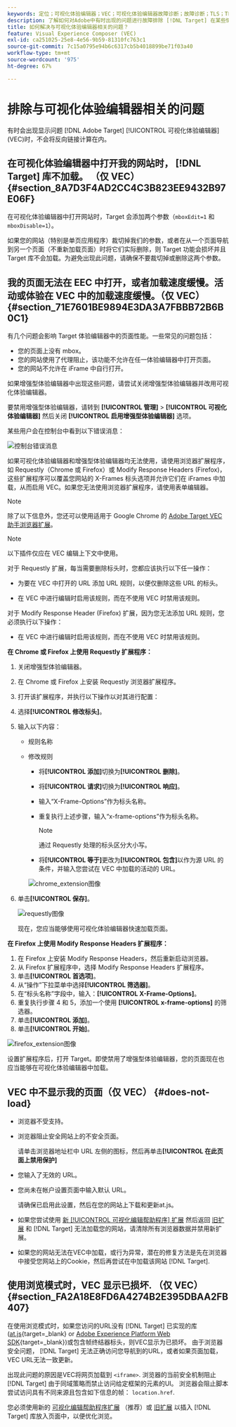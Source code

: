 ```yaml
---
keywords: 定位；可视化体验编辑器；VEC；可视化体验编辑器故障诊断；故障诊断；TLS；TLS 1.2
description: 了解如何对Adobe中有时出现的问题进行故障排除 [!DNL Target] 在某些情况下，会使用可视化体验编辑器(VEC)。
title: 如何解决与可视化体验编辑器相关的问题？
feature: Visual Experience Composer (VEC)
exl-id: ca251025-25e8-4e56-9b59-81310fc763c1
source-git-commit: 7c15a0795e94b6c6317cb5b4018899be71f03a40
workflow-type: tm+mt
source-wordcount: '975'
ht-degree: 67%

---
```


# 排除与可视化体验编辑器相关的问题

有时会出现显示问题 [!DNL Adobe Target] [!UICONTROL 可视化体验编辑器] (VEC)时，不会将反向链接计算在内。

## 在可视化体验编辑器中打开我的网站时， [!DNL Target] 库不加载。 （仅 VEC） {#section_8A7D3F4AD2CC4C3B823EE9432B97E06F}

在可视化体验编辑器中打开网站时，Target 会添加两个参数（`mboxEdit=1` 和 `mboxDisable=1`）。

如果您的网站（特别是单页应用程序）裁切掉我们的参数，或者在从一个页面导航到另一个页面（不重新加载页面）时将它们实际删除，则 Target 功能会损坏并且 Target 库不会加载。为避免出现此问题，请确保不要裁切掉或删除这两个参数。

## 我的页面无法在 EEC 中打开，或者加载速度缓慢。活动或体验在 VEC 中的加载速度缓慢。（仅 VEC） {#section_71E7601BE9894E3DA3A7FBBB72B6B0C1}

有几个问题会影响 Target 体验编辑器中的页面性能。一些常见的问题包括：

* 您的页面上没有 mbox。
* 您的网站使用了代理阻止，该功能不允许在任一体验编辑器中打开页面。
* 您的网站不允许在 iFrame 中自行打开。

如果增强型体验编辑器中出现这些问题，请尝试关闭增强型体验编辑器并改用可视化体验编辑器。

要禁用增强型体验编辑器，请转到 **[!UICONTROL 管理]** > **[!UICONTROL 可视化体验编辑器]** 然后关闭 **[!UICONTROL 启用增强型体验编辑器]** 选项。

某些用户会在控制台中看到以下错误消息：

![控制台错误消息](/help/main/c-experiences/c-visual-experience-composer/r-troubleshoot-composer/assets/console_error_message.jpg)

如果可视化体验编辑器和增强型体验编辑器均无法使用，请使用浏览器扩展程序，如 Requestly（Chrome 或 Firefox）或 Modify Response Headers (Firefox)，这些扩展程序可以覆盖您网站的 X-Frames 标头选项并允许它们在 iFrames 中加载，从而启用 VEC。如果您无法使用浏览器扩展程序，请使用表单编辑器。

>[!NOTE]
>
>除了以下信息外，您还可以使用适用于 Google Chrome 的 [Adobe Target VEC 助手浏览器扩展](/help/main/c-experiences/c-visual-experience-composer/r-troubleshoot-composer/vec-helper-browser-extension.md)。


>[!NOTE]
>
>以下插件仅应在 VEC 编辑上下文中使用。
>
>对于 Requestly 扩展，每当需要删除标头时，您都应该执行以下任一操作：
>
>* 为要在 VEC 中打开的 URL 添加 URL 规则，以便仅删除这些 URL 的标头。
>
>* 在 VEC 中进行编辑时启用该规则，而在不使用 VEC 时禁用该规则。
>
>对于 Modify Response Header (Firefox) 扩展，因为您无法添加 URL 规则，您必须执行以下操作：
>
>* 在 VEC 中进行编辑时启用该规则，而在不使用 VEC 时禁用该规则。


**在 Chrome 或 Firefox 上使用 Requestly 扩展程序：**

1. 关闭增强型体验编辑器。
1. 在 Chrome 或 Firefox 上安装 Requestly 浏览器扩展程序。
1. 打开该扩展程序，并执行以下操作以对其进行配置：
1. 选择&#x200B;**[!UICONTROL 修改标头]**。
1. 输入以下内容：

   * 规则名称
   * 修改规则

      * 将&#x200B;**[!UICONTROL 添加]**&#x200B;切换为&#x200B;**[!UICONTROL 删除]**。
      * 将&#x200B;**[!UICONTROL 请求]**&#x200B;切换为&#x200B;**[!UICONTROL 响应]**。
      * 输入“X-Frame-Options”作为标头名称。
      * 重复执行上述步骤，输入“x-frame-options”作为标头名称。

         >[!NOTE]
         >
         >通过 Requestly 处理的标头区分大小写。

      * 将&#x200B;**[!UICONTROL 等于]**&#x200B;更改为&#x200B;**[!UICONTROL 包含]**&#x200B;以作为源 URL 的条件，并输入您尝试在 VEC 中加载的活动的 URL。

      ![chrome_extension图像](assets/chrome_extension.png)


1. 单击&#x200B;**[!UICONTROL 保存]**。

   ![requestly图像](assets/requestly.png)

   现在，您应当能够使用可视化体验编辑器快速加载页面。

**在 Firefox 上使用 Modify Response Headers 扩展程序：**

1. 在 Firefox 上安装 Modify Response Headers，然后重新启动浏览器。
1. 从 Firefox 扩展程序中，选择 Modify Response Headers 扩展程序。
1. 单击&#x200B;**[!UICONTROL 首选项]**。
1. 从“操作”下拉菜单中选择&#x200B;**[!UICONTROL 筛选器]**。
1. 在“标头名称”字段中，输入：**[!UICONTROL X-Frame-Options]**。
1. 重复执行步骤 4 和 5，添加一个使用 **[!UICONTROL x-frame-options]** 的筛选器。
1. 单击&#x200B;**[!UICONTROL 添加]**。
1. 单击&#x200B;**[!UICONTROL 开始]**。

![firefox_extension图像](assets/firefox_extension.png)

设置扩展程序后，打开 Target。即使禁用了增强型体验编辑器，您的页面现在也应当能够在可视化体验编辑器中加载。

## VEC 中不显示我的页面（仅 VEC） {#does-not-load}

* 浏览器不受支持。
* 浏览器阻止安全网站上的不安全页面。

   请单击浏览器地址栏中 URL 左侧的图标，然后再单击&#x200B;**[!UICONTROL 在此页面上禁用保护]**
* 您输入了无效的 URL。
* 您尚未在帐户设置页面中输入默认 URL。

   请确保已启用此设置，然后在您的网站上下载和更新at.js。

* 如果您尝试使用 [新 [!UICONTROL 可视化编辑帮助程序] 扩展](/help/main/c-experiences/c-visual-experience-composer/r-troubleshoot-composer/visual-editing-helper-extension.md) 然后返回 [旧扩展](/help/main/c-experiences/c-visual-experience-composer/r-troubleshoot-composer/vec-helper-browser-extension.md) 和 [!DNL Target] 无法加载您的网站，请清除所有浏览器数据并禁用新扩展。

* 如果您的网站无法在VEC中加载，或行为异常，潜在的修复方法是先在浏览器中接受您网站上的Cookie，然后再尝试在中加载该网站 [!DNL Target].

## 使用浏览模式时，VEC 显示已损坏. （仅 VEC） {#section_FA2A18E8FD6A4274B2E395DBAA2FB407}

在使用浏览模式时，如果您访问的URL没有 [!DNL Target] 已实现的库([at.js](https://experienceleague.corp.adobe.com/docs/target-dev/developer/client-side/at-js-implementation/overview.html){target=_blank} or [Adobe Experience Platform Web SDK](https://experienceleague.corp.adobe.com/docs/target-dev/developer/client-side/aep-web-sdk.html){target=_blank})或包含帧终结器标头，则VEC显示为已损坏。 由于浏览器安全问题， [!DNL Target] 无法正确访问您导航到的URL，或者如果页面加载，VEC URL无法一致更新。

出现此问题的原因是VEC将网页加载到 `<iframe>`. 浏览器的当前安全机制阻止 [!DNL Target] 由于同域策略而禁止访问给定框架的元素的UI。 浏览器会阻止脚本尝试访问具有不同来源且包含如下信息的帧： `location.href`.

您必须使用新的 [可视化编辑帮助程序扩展](/help/main/c-experiences/c-visual-experience-composer/r-troubleshoot-composer/visual-editing-helper-extension.md) （推荐）或 [旧扩展](/help/main/c-experiences/c-visual-experience-composer/r-troubleshoot-composer/vec-helper-browser-extension.md) 以插入 [!DNL Target] 库放入页面中，以便优化浏览。
